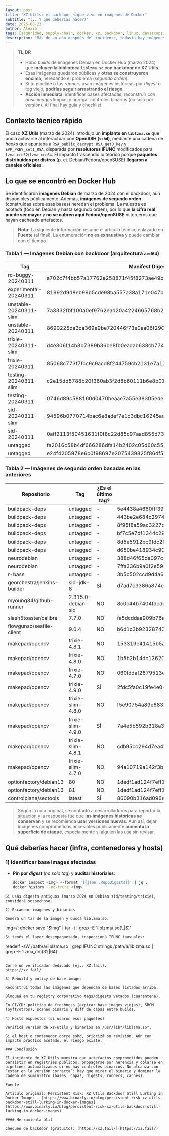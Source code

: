```yaml
---
layout: post
title: "XZ Utils: el backdoor sigue vivo en imágenes de Docker"
subtitle: "(...Y qué deberías hacer)"
date: 2025-08-23
author: Alexia
tags: [seguridad, supply-chain, docker, xz, backdoor, linux, devsecops, ci-cd]
description: "Más de un año después del incidente, todavía hay imágenes en Docker Hub con el backdoor de XZ Utils. Qué mirar, cómo detectarlo y cómo reducir riesgo en tu pipeline."
---
```


> **TL;DR**
>
> - Hubo *builds* de imágenes Debian en Docker Hub (marzo 2024) que **incluyen la biblioteca `liblzma.so` con backdoor de XZ Utils**.
> - Esas imágenes quedaron públicas y **otras se construyeron encima**, heredando el problema (*segundo orden*).
> - Si tu pipeline o tus *runners* usan imágenes históricas por *digest* o *tag* viejo, **podrías seguir arrastrando el riesgo**.
> - **Acción inmediata**: identificar bases afectadas, reconstruir con *base images* limpias y agregar controles binarios (no solo por versión). Al final hay guía y checklist.

## Contexto técnico rápido

El caso **XZ Utils** (marzo de 2024) introdujo un **implante en `liblzma.so`** que podía activarse al interactuar con **OpenSSH (`sshd`)**, mediante una cadena de *hooks* que apuntaba a `RSA_public_decrypt`, `RSA_get0_key` y `EVP_PKEY_set1_RSA`, disparada por **resolutores IFUNC** modificados para `lzma_crc32`/`lzma_crc64`. El impacto trascendió lo teórico porque **paquetes distribuidos por distros** (p. ej. Debian/Fedora/openSUSE) **llegaron a canales oficiales**.

## Lo que se encontró en Docker Hub

Se identificaron **imágenes Debian** de marzo de 2024 con el backdoor, aún disponibles públicamente. Además, **imágenes de segundo orden** (construidas sobre esas bases) heredan el problema. La muestra es acotada (foco en Debian y hasta segundo orden), por lo que **la cifra real puede ser mayor** y **no se cubren aquí Fedora/openSUSE** ni terceros que hayan cacheado artefactos.

> **Nota:** La siguiente información resume el artículo técnico enlazado en **Fuente** (al final). La enumeración **no es exhaustiva** y puede cambiar con el tiempo.

### Tabla 1 — Imágenes Debian con backdoor (arquitectura `amd64`)

| Tag                     | Manifest Digest                                                             | Blob Hash                                                               |
|-------------------------|------------------------------------------------------------------------------|-------------------------------------------------------------------------|
| rc-buggy-20240311       | a702c7f4bb57a17762e258871f45f8273ae49bec5515452d5133e66450c95ba5            | 3a737ad8ab65fe5ad068d6094fbf99ce9ed2b5beff9c86daceee8c2c50182bde       |
| experimental-20240311   | 81992d9d8eb99b5cde98ba557a38a171e047b222a767dc7ec0ffe0a194b1c469            | cd5a0401cc26824227d6ffe1f921e91657dc46666e0f20f408d8d154ca49f5c0       |
| unstable-20240311-slim  | 7a3332fbf100a0ef9762ead20a4224665768b237c5bfedfe0f86bf88e0c13b7a            | 40f436db82f2316ccced5a0deef57fac6eb766b073d7e64d5dfe93e6782482b1       |
| unstable-20240311       | 8690225da3ca369e9be720446f73e0aa06f290776fdf2605b6ec80c2b229b9f6            | cd5a0401cc26824227d6ffe1f921e91657dc46666e0f20f408d8d154ca49f5c0       |
| trixie-20240311-slim    | d4e306f14b8b7389b36be8fb0eadab638cb7744546a33a74f0fc27bb9037dc14            | b94224647092fbfb1fa9ceb18cf55a60f5a00183971516dd46f1f72f5f7b26df       |
| trixie-20240311         | 85068c773f7fcc9c9acd8f244759cb2131e7a1775c5bf8d6710f76e7467fa3f1            | 93e647bfd891e82156d7a13e0f0b194003855008967ec51e962ea0d70fc59ff6       |
| testing-20240311-slim   | c2e15dd5788b20f360ab3f2d8b60111b6e8b011c5c4960e0129551c743f5cd30            | 243521c5a6cd930662c078eec5f83156663f3197cf12158ce60e0a0f9d0a3eb6       |
| testing-20240311        | 0746d89c588160d0470beaae7a55e38305ede06cb5717d132bd6a795610234d8            | 522a6d12a8a3032c984d93fd141274f1cb7cc1e9a6942e3b36cbf803bbe36a12       |
| sid-20240311-slim       | 94596b0770714bac6e8adef7e1d3dbc16245ad2978f94006587e44850343cb88            | 554b70c8b9ed0854851a55e915cefa47cdc18fed201b4aba87193d575410b53d       |
| sid-20240311            | 0aff2113f50451631f0f8c22d85c97aad855d73545b6018fcbe9f0a78ae26583            | 3a737ad8ab65fe5ad068d6094fbf99ce9ed2b5beff9c86daceee8c2c50182bde       |
| untagged                | fa2016c58b4df666286dfa14b2402c05d60c556ecfd4c60635b64ad21380edba            | 93e647bfd891e82156d7a13e0f0b194003855008967ec51e962ea0d70fc59ff6       |
| untagged                | e24f4205978e6c0f98697e2075439825f86df56457d2d1ea9e0f8593cf5b5236            | 522a6d12a8a3032c984d93fd141274f1cb7cc1e9a6942e3b36cbf803bbe36a12       |

### Tabla 2 — Imágenes **de segundo orden** basadas en las anteriores

| Repositorio                 | Tag                  | ¿Es el último tag? | Manifest Digest                                                             |
|----------------------------|----------------------|--------------------|------------------------------------------------------------------------------|
| buildpack-deps             | untagged             | -                  | 5e4438a4660fff39ff4671bc5ecfaea3e639dafe61d5c19c735335c96d61c1e4            |
| buildpack-deps             | untagged             | -                  | 443be2e684c2974f94329fe904ab025826cd45f4a1dc52a922e5b01e66e75ee0            |
| buildpack-deps             | untagged             | -                  | 8f95f8a59ac3227cb7483799a6836e9c79d5cef491ba672c1958abdf36bf7648            |
| buildpack-deps             | untagged             | -                  | bf7c5e7df1344c29825cecf0b13a48e3542d9076344bb488f886f9dfce534e05            |
| buildpack-deps             | untagged             | -                  | 8d5e5912bc9fdc287f89b87e7b97a615110842f6c6f3ed380dccef85a75ef6cc            |
| buildpack-deps             | untagged             | -                  | d650be418934c90f6e9e3efcb52bef7ad660324074002efb8541e7baf9aab6d8            |
| neurodebian                | untagged             | -                  | 388d46f65da097cd9371385d9c2f3f3fe04d4bc88b529b52125b9f94d74edaff            |
| neurodebian                | untagged             | -                  | 7ffa336b9a0f2e594d1df70ce66a259db156902baa371337a6bfaae2eefa4de3            |
| r-base                     | untagged             | -                  | 3b5c502ccd9d4a6c0937a6bfc51e02741bdc7c520fe458ce4d9c136553df42b0            |
| georchestra/jenkins-builder| sid-jdk-8            | SÍ                 | d7ad7c3386a874e81006bc6fab0ce7eb5cf227f4a1c2d3dff7850e17ff7a5f48            |
| myoung34/github-runner     | 2.315.0-debian-sid    | NO                 | 8c0c44b7404fdcdc52f4c04d41b2a674510ac98f21fb81cd68575be30eeb51a7            |
| slash5toaster/calibre      | 7.7.0                | NO                 | fa5dcddaa909b76a8b6c5fb44a8eb833ab2f407f81cc7185a9c299e02cc1c2ef            |
| flowgunso/seafile-client   | 9.0.4                | NO                 | b6d1c3b9232874356dee489685528f94c048e6683573cdb5b0a0b106e3d85708            |
| makepad/opencv             | trixie-4.8.1         | NO                 | 153319e41415b5a789704e31017aff2e2c8223c2e155875947639935fa4f72ca            |
| makepad/opencv             | trixie-4.8.0         | NO                 | 1b5b2b14dc1262074e0b933ae8a483a5f21c5fc2e9dd42f0b7e8f2fa2ebc12a0            |
| makepad/opencv             | trixie-4.7.0         | NO                 | 060fddaf2879513e900d0e93097c3096f541ca871c390639bb6cb67c6fd1bc84            |
| makepad/opencv             | trixie-4.9.0         | SÍ                 | 2fdc5fa0c19fe4e04d3117477f49b8b7e0e4124290d9f4270f215f8e7c5b9078            |
| makepad/opencv             | trixie-slim-4.8.0    | NO                 | f5e90754a89e6837c7b5165b57ffd4d5d66990d798bfce1018048b7ac21f0e6a            |
| makepad/opencv             | trixie-slim-4.9.0    | SÍ                 | 7a4e5b592b318a38542dd21f87a810263d39a3b4caf9d85bb973594264a38fca            |
| makepad/opencv             | trixie-slim-4.8.1    | NO                 | cdb95cc294d7ea4f1703e817674c477e99a80be16a6c980f88365f77c195f0f0            |
| makepad/opencv             | trixie-slim-4.7.0    | NO                 | 94a10719a142f3b11c6d8cd4bc88b415a163f7052061c22222df7c4c96a95aa2            |
| optionfactory/debian13     | 80                   | NO                 | 1dedf1ad124f7eff12011122565bed92c207d3cd1c9b650a40fb680d846bd515            |
| optionfactory/debian13     | 81                   | NO                 | 1dedf1ad124f7eff12011122565bed92c207d3cd1c9b650a40fb680d846bd515            |
| controlplane/sectools      | latest               | SÍ                 | 86090b316ad096e53c81f91e94ac2ae95c2f28feee10ce8ec32aa573d8263021            |

> Según la nota original, se contactó a desarrolladores para reportar la situación y la respuesta fue que **las imágenes históricas se conservan** y se recomienda **usar versiones nuevas**. Aun así, dejar imágenes comprometidas accesibles públicamente **aumenta la superficie de ataque**, especialmente si alguien las usa sin revisar.

## Qué deberías hacer (infra, contenedores y hosts)

### 1) Identificar base images afectadas
- **Pin por *digest*** (*no solo tag*) y **auditar historiales**:  
  ```bash
  docker inspect <img> --format '{{json .RepoDigests}}' | jq .
  docker history --no-trunc <img>
```
Si usás digests antiguos (marzo 2024 en Debian sid/testing/trixie), considerá sospechoso.

2) Escanear imágenes y binarios

Generá un tar de la imagen y buscá liblzma.so:
```
img=<namespace>/<name>:<tag>
docker save "$img" | tar -t | grep -E 'liblzma\.so(\.|$)'
```
Si tenés el layer desempaquetado, inspeccioná IFUNC inusuales:
```
readelf -sW /path/a/liblzma.so | grep IFUNC
strings /path/a/liblzma.so | grep -E 'lzma_crc(32|64)'
```

Corré un verificador dedicado (ej.: XZ.fail):
https://xz.fail/

3) Rebuild y policy de base images

Reconstruí todas las imágenes que dependan de bases listadas arriba.

Bloqueá en tu registry corporativo tags/digests vetados (cuarentena).

En CI/CD: política de freshness (expirar base images viejas), SBOM (Syft/otros), scaneo binario y diff de capas entre builds.

4) Hosts expuestos (si usaron esos paquetes)

Verificá versión de xz-utils y binarios en /usr/lib*/liblzma.so*.

Si el host o contenedor corre sshd, priorizá su revisión. Aún con impacto práctico acotado, el riesgo existe.

### Conclusión

El incidente de XZ Utils muestra que artefactos comprometidos pueden persistir en registries públicos, propagarse por herencia y colarse en pipelines automatizados si no hay controles binarios. No alcanza con “estar en la versión correcta”: hay que mirar el binario y dominar la cadena de suministro (bases, capas, digests, runners, caches).

Fuente

Artículo original: Persistent Risk: XZ Utils Backdoor Still Lurking in Docker Images — [https://www.binarly.io/blog/persistent-risk-xz-utils-backdoor-still-lurking-in-docker-images](https://www.binarly.io/blog/persistent-risk-xz-utils-backdoor-still-lurking-in-docker-images)

#### Herramienta útil

Chequeo de backdoor (gratuito): [https://xz.fail/](https://xz.fail/)